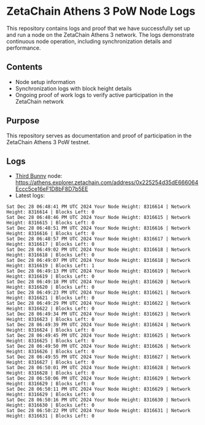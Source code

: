 # ZetaChain Athens 3 PoW Node Logs
This repository contains logs and proof that we have successfully set up and run a node on the ZetaChain Athens 3 network. The logs demonstrate continuous node operation, including synchronization details and performance.

## Contents
- Node setup information
- Synchronization logs with block height details
- Ongoing proof of work logs to verify active participation in the ZetaChain network

## Purpose
This repository serves as documentation and proof of participation in the ZetaChain Athens 3 PoW testnet.

## Logs

- [Third Bunny](https://thirdbunny.xyz/) node: https://athens.explorer.zetachain.com/address/0x225254d35dE666064Eccc5ce16eF1D8bF8D7b5EE
- Latest logs:
```
Sat Dec 28 06:48:41 PM UTC 2024 Your Node Height: 8316614 | Network Height: 8316614 | Blocks Left: 0
Sat Dec 28 06:48:46 PM UTC 2024 Your Node Height: 8316615 | Network Height: 8316615 | Blocks Left: 0
Sat Dec 28 06:48:51 PM UTC 2024 Your Node Height: 8316616 | Network Height: 8316616 | Blocks Left: 0
Sat Dec 28 06:48:57 PM UTC 2024 Your Node Height: 8316617 | Network Height: 8316617 | Blocks Left: 0
Sat Dec 28 06:49:02 PM UTC 2024 Your Node Height: 8316618 | Network Height: 8316618 | Blocks Left: 0
Sat Dec 28 06:49:07 PM UTC 2024 Your Node Height: 8316618 | Network Height: 8316619 | Blocks Left: 1
Sat Dec 28 06:49:13 PM UTC 2024 Your Node Height: 8316619 | Network Height: 8316619 | Blocks Left: 0
Sat Dec 28 06:49:18 PM UTC 2024 Your Node Height: 8316620 | Network Height: 8316620 | Blocks Left: 0
Sat Dec 28 06:49:23 PM UTC 2024 Your Node Height: 8316621 | Network Height: 8316621 | Blocks Left: 0
Sat Dec 28 06:49:29 PM UTC 2024 Your Node Height: 8316622 | Network Height: 8316622 | Blocks Left: 0
Sat Dec 28 06:49:34 PM UTC 2024 Your Node Height: 8316623 | Network Height: 8316623 | Blocks Left: 0
Sat Dec 28 06:49:39 PM UTC 2024 Your Node Height: 8316624 | Network Height: 8316624 | Blocks Left: 0
Sat Dec 28 06:49:45 PM UTC 2024 Your Node Height: 8316625 | Network Height: 8316625 | Blocks Left: 0
Sat Dec 28 06:49:50 PM UTC 2024 Your Node Height: 8316626 | Network Height: 8316626 | Blocks Left: 0
Sat Dec 28 06:49:55 PM UTC 2024 Your Node Height: 8316627 | Network Height: 8316627 | Blocks Left: 0
Sat Dec 28 06:50:01 PM UTC 2024 Your Node Height: 8316628 | Network Height: 8316628 | Blocks Left: 0
Sat Dec 28 06:50:06 PM UTC 2024 Your Node Height: 8316629 | Network Height: 8316629 | Blocks Left: 0
Sat Dec 28 06:50:11 PM UTC 2024 Your Node Height: 8316629 | Network Height: 8316629 | Blocks Left: 0
Sat Dec 28 06:50:16 PM UTC 2024 Your Node Height: 8316630 | Network Height: 8316630 | Blocks Left: 0
Sat Dec 28 06:50:22 PM UTC 2024 Your Node Height: 8316631 | Network Height: 8316631 | Blocks Left: 0
```
